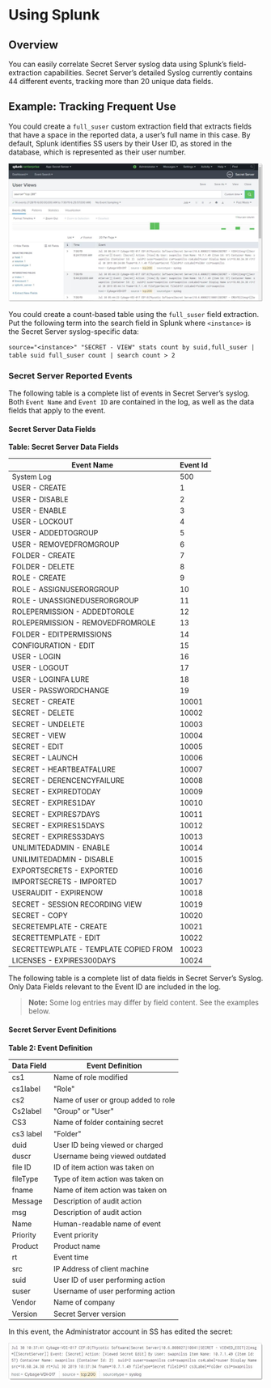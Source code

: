 [title]: # (Using Splunk)
[tags]: # (configuration)
[priority]: # (104)
# Using Splunk

## Overview

You can easily correlate Secret Server syslog data using Splunk’s field-extraction
capabilities. Secret Server’s detailed Syslog currently contains 44 different events,
tracking more than 20 unique data fields.

## Example: Tracking Frequent Use

You could create a `full_suser` custom extraction field that extracts fields
that have a space in the reported data, a user’s full name in this case. By
default, Splunk identifies SS users by their User ID, as stored in the database,
which is represented as their user number.

   ![full_suser](images/12.jpg)

You could create a count-based table using the `full_suser` field extraction.
Put the following term into the search field in Splunk where `<instance>` is the
Secret Server syslog-specific data:

~~~~~~~~~~~~~~~~~~~~~~~~~~~~~~~~~~~~~~~~~~~~~~~~~~~~~~~~~~~~~~~~~~~~~~~~~~~~~~~~
source="<instance>" "SECRET - VIEW" stats count by suid,full_suser | table suid full_suser count | search count > 2
~~~~~~~~~~~~~~~~~~~~~~~~~~~~~~~~~~~~~~~~~~~~~~~~~~~~~~~~~~~~~~~~~~~~~~~~~~~~~~~~

### Secret Server Reported Events

The following table is a complete list of events in Secret Server’s syslog. Both `Event
Name` and  `Event ID` are contained in the log, as well as the data fields that
apply to the event.

#### Secret Server Data Fields

**Table: Secret Server Data Fields**

| Event Name                            | Event Id |
|---------------------------------------|----------|
| System Log                            | 500      |
| USER - CREATE                         | 1        |
| USER - DISABLE                        | 2        |
| USER - ENABLE                         | 3        |
| USER - LOCKOUT                        | 4        |
| USER - ADDEDTOGROUP                   | 5        |
| USER - REMOVEDFROMGROUP               | 6        |
| FOLDER - CREATE                       | 7        |
| FOLDER - DELETE                       | 8        |
| ROLE - CREATE                         | 9        |
| ROLE - ASSIGNUSERORGROUP              | 10       |
| ROLE - UNASSIGNEDUSERORGROUP          | 11       |
| ROLEPERMISSION - ADDEDTOROLE          | 12       |
| ROLEPERMISSION - REMOVEDFROMROLE      | 13       |
| FOLDER - EDITPERMISSIONS              | 14       |
| CONFIGURATION - EDIT                  | 15       |
| USER - LOGIN                          | 16       |
| USER - LOGOUT                         | 17       |
| USER - LOGINFA LURE                   | 18       |
| USER - PASSWORDCHANGE                 | 19       |
| SECRET - CREATE                       | 10001    |
| SECRET - DELETE                       | 10002    |
| SECRET - UNDELETE                     | 10003    |
| SECRET - VIEW                         | 10004    |
| SECRET - EDIT                         | 10005    |
| SECRET - LAUNCH                       | 10006    |
| SECRET - HEARTBEATFALURE              | 10007    |
| SECRET - DERENCENCYFAILURE            | 10008    |
| SECRET - EXPIREDTODAY                 | 10009    |
| SECRET - EXPIRES1DAY                  | 10010    |
| SECRET - EXPIRES7DAYS                 | 10011    |
| SECRET - EXPIRES15DAYS                | 10012    |
| SECRET - EXPIRESS3DAYS                | 10013    |
| UNLIMITEDADMIN - ENABLE               | 10014    |
| UNILIMITEDADMIN - DISABLE             | 10015    |
| EXPORTSECRETS - EXPORTED              | 10016    |
| IMPORTSECRETS - IMPORTED              | 10017    |
| USERAUDIT - EXPIRENOW                 | 10018    |
| SECRET - SESSION RECORDING VIEW       | 10019    |
| SECRET - COPY                         | 10020    |
| SECRETEMPLATE - CREATE                | 10021    |
| SECRETTEMPLATE - EDIT                 | 10022    |
| SECRETTEWPLATE - TEMPLATE COPIED FROM | 10023    |
| LICENSES - EXPIRES300DAYS             | 10024    |

The following table is a complete list of data fields in Secret Server’s Syslog.
Only Data Fields relevant to the Event ID are included in the log.

>   **Note:** Some log entries may differ by field content. See the examples
>   below.

#### Secret Server Event Definitions

**Table 2: Event Definition**

| Data Field | Event Definition                    |
|------------|-------------------------------------|
| cs1        | Name of role modified               |
| cs1label   | "Role"                              |
| cs2        | Name of user or group added to role |
| Cs2label   | "Group" or "User"                   |
| CS3        | Name of folder containing secret    |
| cs3 label  | "Folder"                            |
| duid       | User ID being viewed or charged     |
| duscr      | Username being viewed outdated      |
| file ID    | ID of item action was taken on      |
| fileType   | Type of item action was taken on    |
| fname      | Name of item action was taken on    |
| Message    | Description of audit action         |
| msg        | Description of audit action         |
| Name       | Human-readable name of event        |
| Priority   | Event priority                      |
| Product    | Product name                        |
| rt         | Event time                          |
| src        | IP Address of client machine        |
| suid       | User ID of user performing action   |
| suser      | Username of user performing action  |
| Vendor     | Name of company                     |
| Version    | Secret Server version               |

In this event, the Administrator account in SS has edited the secret:

   ![](images/13.jpg)